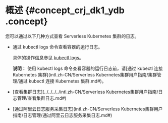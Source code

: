 # 概述 {#concept_crj_dk1_ydb .concept}

您可以通过以下几种方式查看 Serverless Kubernetes 集群的日志。

-   通过 kubectl logs 命令查看容器的运行日志。

    具体的操作信息参见 [kubectl logs](https://kubernetes.io/docs/reference/generated/kubectl/kubectl-commands#logs)。

    **说明：** 使用 kubectl logs 命令查看容器的运行日志前，请[通过 kubectl 连接 Kubernetes 集群](intl.zh-CN/Serverless Kubernetes集群用户指南/集群管理/通过 kubectl 连接 Kubernetes 集群.md#)。

-   [查看集群日志](../../../../intl.zh-CN/Serverless Kubernetes集群用户指南/日志管理/查看集群日志.md#)
-   [通过阿里云日志服务采集日志](intl.zh-CN/Serverless Kubernetes集群用户指南/日志管理/通过阿里云日志服务采集日志.md#)

